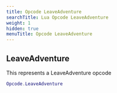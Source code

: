 ```yaml
---
title: Opcode LeaveAdventure
searchTitle: Lua Opcode LeaveAdventure
weight: 1
hidden: true
menuTitle: Opcode LeaveAdventure
---
```

## LeaveAdventure

This represents a LeaveAdventure opcode
```lua
Opcode.LeaveAdventure
```